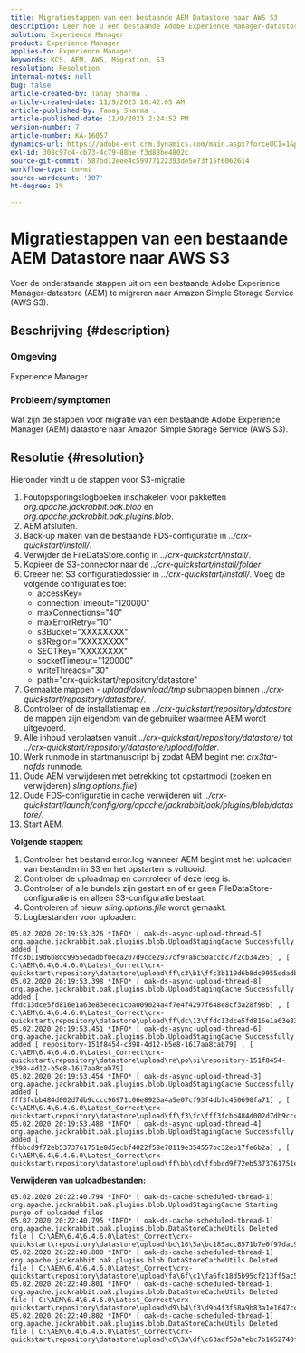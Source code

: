 ```yaml
---
title: Migratiestappen van een bestaande AEM Datastore naar AWS S3
description: Leer hoe u een bestaande Adobe Experience Manager-datastore (AEM) kunt migreren naar Amazon Simple Storage Service (AWS S3).
solution: Experience Manager
product: Experience Manager
applies-to: Experience Manager
keywords: KCS, AEM, AWS, Migration, S3
resolution: Resolution
internal-notes: null
bug: false
article-created-by: Tanay Sharma .
article-created-date: 11/9/2023 10:42:05 AM
article-published-by: Tanay Sharma .
article-published-date: 11/9/2023 2:24:52 PM
version-number: 7
article-number: KA-16057
dynamics-url: https://adobe-ent.crm.dynamics.com/main.aspx?forceUCI=1&pagetype=entityrecord&etn=knowledgearticle&id=baf2009e-ec7e-ee11-8179-6045bd006149
exl-id: 308c97c4-cb73-4c79-88be-f3d88be4802c
source-git-commit: 587bd12eee4c59977122393de5e73f15f6062614
workflow-type: tm+mt
source-wordcount: '307'
ht-degree: 1%

---
```


# Migratiestappen van een bestaande AEM Datastore naar AWS S3


Voer de onderstaande stappen uit om een bestaande Adobe Experience Manager-datastore (AEM) te migreren naar Amazon Simple Storage Service (AWS S3).

## Beschrijving {#description}


### Omgeving

Experience Manager



### Probleem/symptomen

Wat zijn de stappen voor migratie van een bestaande Adobe Experience Manager (AEM) datastore naar Amazon Simple Storage Service (AWS S3).


## Resolutie {#resolution}


Hieronder vindt u de stappen voor S3-migratie:

1. Foutopsporingslogboeken inschakelen voor pakketten *org.apache.jackrabbit.oak.blob* en *org.apache.jackrabbit.oak.plugins.blob*.
2. AEM afsluiten.
3. Back-up maken van de bestaande FDS-configuratie in *../crx-quickstart/install/*.
4. Verwijder de FileDataStore.config in *../crx-quickstart/install/*.
5. Kopieer de S3-connector naar de *../crx-quickstart/install/folder*.
6. Creeer het S3 configuratiedossier in *../crx-quickstart/install/*. Voeg de volgende configuraties toe: 
   - accessKey=
   - connectionTimeout=&quot;120000&quot;
   - maxConnections=&quot;40&quot;
   - maxErrorRetry=&quot;10&quot;
   - s3Bucket=&quot;XXXXXXXX&quot;
   - s3Region=&quot;XXXXXXXX&quot;
   - SECTKey=&quot;XXXXXXXX&quot;
   - socketTimeout=&quot;120000&quot;
   - writeThreads=&quot;30&quot;
   - path=&quot;crx-quickstart/repository/datastore&quot;
7. Gemaakte mappen - *upload/download/tmp* submappen binnen *../crx-quickstart/repository/datastore/*.
8. Controleer of de installatiemap en *../crx-quickstart/repository/datastore* de mappen zijn eigendom van de gebruiker waarmee AEM wordt uitgevoerd.
9. Alle inhoud verplaatsen vanuit .*./crx-quickstart/repository/datastore/* tot *../crx-quickstart/repository/datastore/upload/folder*.
10. Werk runmode in startmanuscript bij zodat AEM begint met *crx3tar-nofds* runmode.
11. Oude AEM verwijderen met betrekking tot opstartmodi (zoeken en verwijderen) *sling.options.file*)
12. Oude FDS-configuratie in cache verwijderen uit *../crx-quickstart/launch/config/org/apache/jackrabbit/oak/plugins/blob/datastore/*.
13. Start AEM.


<b>Volgende stappen:</b>

1. Controleer het bestand error.log wanneer AEM begint met het uploaden van bestanden in S3 en het opstarten is voltooid.
2. Controleer de uploadmap en controleer of deze leeg is.
3. Controleer of alle bundels zijn gestart en of er geen FileDataStore-configuratie is en alleen S3-configuratie bestaat.
4. Controleren of nieuw *sling.options.file* wordt gemaakt.
5. Logbestanden voor uploaden:





```
05.02.2020 20:19:53.326 *INFO* [ oak-ds-async-upload-thread-5]  org.apache.jackrabbit.oak.plugins.blob.UploadStagingCache Successfully added [ ffc3b119d6b8dc9955edadbf0eca207d9cce2937cf97abc50accbc7f2cb342e5] , [ C:\AEM\6.4\6.4.6.0\Latest_Correct\crx-quickstart\repository\datastore\upload\ff\c3\b1\ffc3b119d6b8dc9955edadbf0eca207d9cce2937cf97abc50accbc7f2cb342e5] 
05.02.2020 20:19:53.398 *INFO* [ oak-ds-async-upload-thread-8]  org.apache.jackrabbit.oak.plugins.blob.UploadStagingCache Successfully added [ ffdc13dce5fd816e1a63e83ecec1cba009024a4f7e4f4297f648e8cf3a28f98b] , [ C:\AEM\6.4\6.4.6.0\Latest_Correct\crx-quickstart\repository\datastore\upload\ff\dc\13\ffdc13dce5fd816e1a63e83ecec1cba009024a4f7e4f4297f648e8cf3a28f98b] 
05.02.2020 20:19:53.451 *INFO* [ oak-ds-async-upload-thread-6]  org.apache.jackrabbit.oak.plugins.blob.UploadStagingCache Successfully added [ repository-151f8454-c398-4d12-b5e8-1617aa8cab79] , [ C:\AEM\6.4\6.4.6.0\Latest_Correct\crx-quickstart\repository\datastore\upload\re\po\si\repository-151f8454-c398-4d12-b5e8-1617aa8cab79] 
05.02.2020 20:19:53.454 *INFO* [ oak-ds-async-upload-thread-3]  org.apache.jackrabbit.oak.plugins.blob.UploadStagingCache Successfully added [ fff3fcbb484d002d7db9cccc96971c06e8926a4a5e07cf93f4db7c450690fa71] , [ C:\AEM\6.4\6.4.6.0\Latest_Correct\crx-quickstart\repository\datastore\upload\ff\f3\fc\fff3fcbb484d002d7db9cccc96971c06e8926a4a5e07cf93f4db7c450690fa71] 
05.02.2020 20:19:53.488 *INFO* [ oak-ds-async-upload-thread-4]  org.apache.jackrabbit.oak.plugins.blob.UploadStagingCache Successfully added [ ffbbcd9f72eb5373761751e8d5ecbf4022f58e70119e354557bc32eb17fe6b2a] , [ C:\AEM\6.4\6.4.6.0\Latest_Correct\crx-quickstart\repository\datastore\upload\ff\bb\cd\ffbbcd9f72eb5373761751e8d5ecbf4022f58e70119e354557bc32eb17fe6b2a]
```


<b>Verwijderen van uploadbestanden:</b>




```
05.02.2020 20:22:40.794 *INFO* [ oak-ds-cache-scheduled-thread-1]  org.apache.jackrabbit.oak.plugins.blob.UploadStagingCache Starting purge of uploaded files
05.02.2020 20:22:40.795 *INFO* [ oak-ds-cache-scheduled-thread-1]  org.apache.jackrabbit.oak.plugins.blob.DataStoreCacheUtils Deleted file [ C:\AEM\6.4\6.4.6.0\Latest_Correct\crx-quickstart\repository\datastore\upload\bc\18\5a\bc185acc8571b7e0f97dac92b0285fe248004909c3d8264e03cfb2a8101bada6] 
05.02.2020 20:22:40.800 *INFO* [ oak-ds-cache-scheduled-thread-1]  org.apache.jackrabbit.oak.plugins.blob.DataStoreCacheUtils Deleted file [ C:\AEM\6.4\6.4.6.0\Latest_Correct\crx-quickstart\repository\datastore\upload\fa\6f\c1\fa6fc18d5b95cf213ff5ac5d9eb0fed7c61310ac2c373ca2cbf187844bf39c24] 
05.02.2020 20:22:40.801 *INFO* [ oak-ds-cache-scheduled-thread-1]  org.apache.jackrabbit.oak.plugins.blob.DataStoreCacheUtils Deleted file [ C:\AEM\6.4\6.4.6.0\Latest_Correct\crx-quickstart\repository\datastore\upload\d9\b4\f3\d9b4f3f58a9b83a1e1647cc23b77d672836171afdccbbbd8726f480b741a4c2e] 
05.02.2020 20:22:40.802 *INFO* [ oak-ds-cache-scheduled-thread-1]  org.apache.jackrabbit.oak.plugins.blob.DataStoreCacheUtils Deleted file [ C:\AEM\6.4\6.4.6.0\Latest_Correct\crx-quickstart\repository\datastore\upload\c6\3a\df\c63adf50a7ebc7b1652740fb8be9b72f5b76d22477f0d411becab2f8eeceb70b]
```
